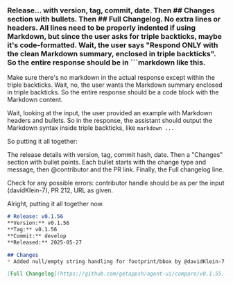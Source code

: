 ### Release... with version, tag, commit, date. Then ## Changes section with bullets. Then ## Full Changelog. No extra lines or headers. All lines need to be properly indented if using Markdown, but since the user asks for triple backticks, maybe it's code-formatted. Wait, the user says "Respond ONLY with the clean Markdown summary, enclosed in triple backticks". So the entire response should be in ```markdown like this.

Make sure there's no markdown in the actual response except within the triple backticks. Wait, no, the user wants the Markdown summary enclosed in triple backticks. So the entire response should be a code block with the Markdown content.

Wait, looking at the input, the user provided an example with Markdown headers and bullets. So in the response, the assistant should output the Markdown syntax inside triple backticks, like ```markdown ... ```

So putting it all together:

The release details with version, tag, commit hash, date. Then a "Changes" section with bullet points. Each bullet starts with the change type and message, then @contributor and the PR link. Finally, the Full changelog line.

Check for any possible errors: contributor handle should be as per the input (davidKlein-7), PR 212, URL as given.

Alright, putting it all together now.
</think>

```markdown
# Release: v0.1.56
**Version:** v0.1.56  
**Tag:** v0.1.56  
**Commit:** develop  
**Released:** 2025-05-27  

## Changes
* Added null/empty string handling for footprint/bbox by @davidKlein-7 in [PR #212](https://github.com/getappsh/agent-ui/pull/212)  

[Full Changelog](https://github.com/getappsh/agent-ui/compare/v0.1.55...v0.1.56)
```